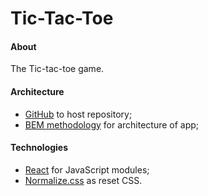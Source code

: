 Tic-Tac-Toe
===========

#### About
The Tic-tac-toe game.

#### Architecture
 * [GitHub](https://github.com/) to host repository;
 * [BEM methodology](https://en.bem.info/method/) for architecture of app;

#### Technologies
 * [React](https://facebook.github.io/react/) for JavaScript modules;
 * [Normalize.css](https://necolas.github.io/normalize.css/) as reset CSS.
